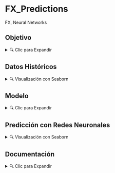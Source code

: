 # FX_Predictions
FX, Neural Networks



## Objetivo


<details>
<summary>🔍 Clic para Expandir </summary>

El presente proyecto permite descargar la *evolución histórica* de los siguientes **Tipos de Cambio (Paridades)** usando la librería de Yahoo Finance (**`'yfinance'`**):

* **`"USDMXN"`**

* **`"EURMXN"`**

* **`"GBPMXN"`**

* **`"EURUSD"`**

* **`"GBPUSD"`**

Y crea un **Modelo de Redes Neuronales** para generar sus respectivas *predicciones*.

</details>






## Datos Históricos


<details>
<summary>🔍 Visualización con Seaborn </summary>

<br>

<img src="https://github.com/vbleal/FX_Predictions/blob/main/Imag/FX_Evolution_sns.png" width="1000" height="700">


</details>







## Modelo


<details>
<summary>🔍 Clic para Expandir </summary>



</details>






## Predicción con Redes Neuronales 


<details>
<summary>🔍 Visualización con Seaborn </summary>

<br>





</details>




</details>






## Documentación


<details>
<summary>🔍 Clic para Expandir </summary>

[Reporte](https://github.com/vbleal/FX_Predictions/blob/main/Report/GH_FX_Predictions.pdf)

</details>







